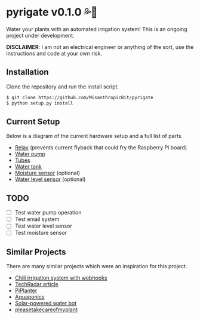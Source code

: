 # pyrigate v0.1.0 💦🌱

Water your plants with an automated irrigation system! This is an ongoing
project under development.

**DISCLAIMER**: I am not an electrical engineer or anything of the sort, use
the instructions and code at your own risk.

## Installation

Clone the repository and run the install script.

```bash
$ git clone https://github.com/MisanthropicBit/pyrigate
$ python setup.py install
```

## Current Setup

Below is a diagram of the current hardware setup and a full list of parts.

* [Relay]() (prevents current flyback that could fry the Raspberry Pi board)
* [Water pump]()
* [Tubes]()
* [Water tank]()
* [Moisture sensor]() (optional)
* [Water level sensor]() (optional)

## TODO

- [ ] Test water pump operation
- [ ] Test email system
- [ ] Test water level sensor
- [ ] Test moisture sensor

## Similar Projects

There are many similar projects which were an inspiration for this project.

* [Chili irrigation system with webhooks](https://blog.serverdensity.com/automatically-watering-your-plants-with-sensors-a-pi-and-webhooks/)
* [TechRadar article](http://www.techradar.com/how-to/computing/how-to-automatically-water-your-plants-with-the-raspberry-pi-1315059)
* [PiPlanter](http://www.esologic.com/piplanter-a-plant-growth-automator/)
* [Aquaponics](https://github.com/matthewh415/PiPonics)
* [Solar-powered water bot](https://github.com/mistylackie/solar-water-bot)
* [pleasetakecareofmyplant](https://github.com/tylerjaywood/pleasetakecareofmyplant)
